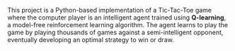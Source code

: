 This project is a Python-based implementation of a Tic-Tac-Toe game where the computer player is an intelligent agent trained using **Q-learning**, a model-free reinforcement learning algorithm. 
The agent learns to play the game by playing thousands of games against a semi-intelligent opponent, eventually developing an optimal strategy to win or draw.

